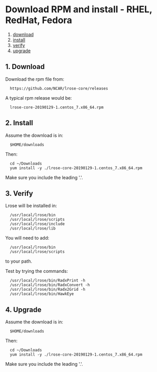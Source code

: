 # Download RPM and install - RHEL, RedHat, Fedora

1. [download](#download)
2. [install](#install)
3. [verify](#verify)
4. [upgrade](#upgrade)

## 1. Download

Download the rpm file from:

```
  https://github.com/NCAR/lrose-core/releases
```

A typical rpm release would be:

```
  lrose-core-20190129-1.centos_7.x86_64.rpm
```

<a name="install"/>

## 2. Install

Assume the download is in:

```
  $HOME/downloads
```

Then:

```
  cd ~/Downloads
  yum install -y ./lrose-core-20190129-1.centos_7.x86_64.rpm
```

Make sure you include the leading '.'.

<a name="verify"/>

## 3. Verify

Lrose will be installed in:

```
  /usr/local/lrose/bin
  /usr/local/lrose/scripts
  /usr/local/lrose/include
  /usr/local/lrose/lib
```

You will need to add:

```
  /usr/local/lrose/bin
  /usr/local/lrose/scripts
```

to your path.

Test by trying the commands:

```
  /usr/local/lrose/bin/RadxPrint -h
  /usr/local/lrose/bin/RadxConvert -h
  /usr/local/lrose/bin/Radx2Grid -h
  /usr/local/lrose/bin/HawkEye
```

## 4. Upgrade

Assume the download is in:

```
  $HOME/downloads
```

Then:

```
  cd ~/Downloads
  yum install -y ./lrose-core-20190129-1.centos_7.x86_64.rpm
```

Make sure you include the leading '.'.

<a name="verify"/>

